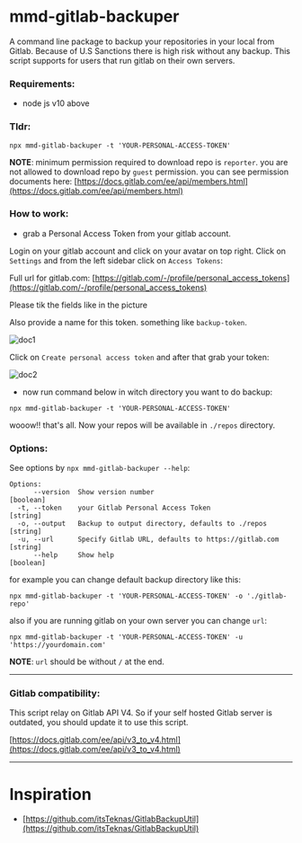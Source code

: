 # mmd-gitlab-backuper

A command line package to backup your repositories in your local from Gitlab. Because of U.S Sanctions there is high risk without any backup. This script supports for users that run gitlab on their own servers.

### Requirements:

- node js v10 above

### Tldr:

`npx mmd-gitlab-backuper -t 'YOUR-PERSONAL-ACCESS-TOKEN'`

**NOTE**: minimum permission required to download repo is `reporter`. you are not allowed to download repo by `guest` permission. you can see permission documents here: [https://docs.gitlab.com/ee/api/members.html](https://docs.gitlab.com/ee/api/members.html)

### How to work:

- grab a Personal Access Token from your gitlab account.

Login on your gitlab account and click on your avatar on top right. Click on `Settings` and from the left sidebar click on `Access Tokens`:

Full url for gitlab.com: [https://gitlab.com/-/profile/personal_access_tokens](https://gitlab.com/-/profile/personal_access_tokens)

Please tik the fields like in the picture

Also provide a name for this token. something like `backup-token`.

![doc1](images/doc1.jpg)

Click on `Create personal access token` and after that grab your token:

![doc2](images/doc2.jpg)

- now run command below in witch directory you want to do backup:

`npx mmd-gitlab-backuper -t 'YOUR-PERSONAL-ACCESS-TOKEN'`

wooow!! that's all. Now your repos will be available in `./repos` directory.

### Options:

See options by `npx mmd-gitlab-backuper --help`:

```
Options:
      --version  Show version number                                   [boolean]
  -t, --token    your Gitlab Personal Access Token                      [string]
  -o, --output   Backup to output directory, defaults to ./repos        [string]
  -u, --url      Specify Gitlab URL, defaults to https://gitlab.com     [string]
      --help     Show help                                             [boolean]
```

for example you can change default backup directory like this:

`npx mmd-gitlab-backuper -t 'YOUR-PERSONAL-ACCESS-TOKEN' -o './gitlab-repo'`

also if you are running gitlab on your own server you can change `url`:

`npx mmd-gitlab-backuper -t 'YOUR-PERSONAL-ACCESS-TOKEN' -u 'https://yourdomain.com'`

**NOTE**: `url` should be without `/` at the end.

---

### Gitlab compatibility:

This script relay on Gitlab API V4. So if your self hosted Gitlab server is outdated, you should update it to use this script.

[https://docs.gitlab.com/ee/api/v3_to_v4.html](https://docs.gitlab.com/ee/api/v3_to_v4.html)

---

# Inspiration

- [https://github.com/itsTeknas/GitlabBackupUtil](https://github.com/itsTeknas/GitlabBackupUtil)
